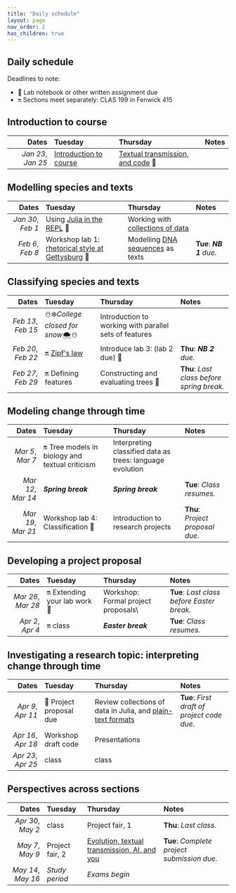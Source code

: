 ```yaml
---
title: "Daily schedule"
layout: page
nav_order: 2
has_children: true
---
```


## Daily schedule

Deadlines to note:

- 📓 Lab notebook or other written assignment due
- 🔛 Sections meet separately: CLAS 199 in Fenwick 415


## Introduction to course

| Dates | Tuesday | Thursday | Notes |
| ---: | :--- | :--- | :--- |
| *Jan 23*, *Jan 25* | [Introduction to course](../classes/intro/) | [Textual transmission, and code](../classes/content+tech1/) 📓 |  |

## Modelling species and texts

| Dates | Tuesday | Thursday | Notes |
| ---: | :--- | :--- | :--- |
| *Jan 30*, *Feb 1* | Using [Julia in the REPL](../classes/repl1/) 📓 | Working with [collections of data](../classes/collections/) |  |
| *Feb 6*, *Feb 8* | Workshop lab 1: [rhetorical style at Gettysburg](../labs/lab1/) 📓 | Modelling [DNA sequences](../classes/dna/) as texts | **Tue**: ***NB 1** due.* |

## Classifying species and texts

| Dates | Tuesday | Thursday | Notes |
| ---: | :--- | :--- | :--- |
| *Feb 13*, *Feb 15* | ☃️❄️*College closed for snow*🌨☃️ | Introduction to working with parallel sets of features |  |
| *Feb 20*, *Feb 22* | 🔛  [Zipf's law](../classes/zipf/) | Introduce lab 3:  (lab 2 due) 📓 | **Thu**: ***NB 2** due.* |
| *Feb 27*, *Feb 29* | 🔛 Defining features  | Constructing and evaluating trees 📓 | **Thu**: *Last class before spring break.* |

## Modeling change through time

| Dates | Tuesday | Thursday | Notes |
| ---: | :--- | :--- | :--- |
| *Mar 5*, *Mar 7* | 🔛 Tree models in biology and textual criticism | Interpreting classified data as trees: language evolution |  |
| *Mar 12*, *Mar 14* | ***Spring break*** | ***Spring break*** | **Tue**: *Class resumes.* |
| *Mar 19*, *Mar 21* | Workshop lab 4: Classification 📓 | Introduction to research projects | **Thu**: *Project proposal due.* |

## Developing a project proposal

| Dates | Tuesday | Thursday | Notes |
| ---: | :--- | :--- | :--- |
| *Mar 26*, *Mar 28* | 🔛  Extending your lab work 📓 | Workshop: Formal project proposals\ | **Tue**: *Last class before Easter break.* |
| *Apr 2*, *Apr 4* | 🔛 class | ***Easter break*** | **Tue**: *Class resumes.* |

## Investigating a research topic: interpreting change through time

| Dates | Tuesday | Thursday | Notes |
| ---: | :--- | :--- | :--- |
| *Apr 9*, *Apr 11* | 📓  Project proposal due | Review collections of data in Julia, and [plain-text formats](../classes/textio/) | **Tue**: *First draft of project code due.* |
| *Apr 16*, *Apr 18* | Workshop draft code | Presentations |  |
| *Apr 23*, *Apr 25* | class | class |  |

## Perspectives across sections

| Dates | Tuesday | Thursday | Notes |
| ---: | :--- | :--- | :--- |
| *Apr 30*, *May 2* | class | Project fair, 1 | **Thu**: *Last class.* |
| *May 7*, *May 9* | Project fair, 2 | [Evolution, textual transmission, AI, and you](../classes/conclusion/) | **Tue**: *Complete project submission due.* |
| *May 14*, *May 16* | *Study period* | *Exams begin* |  |